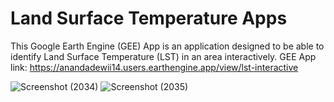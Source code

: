 # Land Surface Temperature Apps

This Google Earth Engine (GEE) App is an application designed to be able to identify Land Surface Temperature (LST) in an area interactively.
GEE App link: https://anandadewii14.users.earthengine.app/view/lst-interactive

![Screenshot (2034)](https://user-images.githubusercontent.com/69812641/205014804-67945270-b38f-438b-a0f3-bdb7be595249.png)
![Screenshot (2035)](https://user-images.githubusercontent.com/69812641/205014839-457ce573-62f7-46a7-8de9-c2981a35a359.png)
